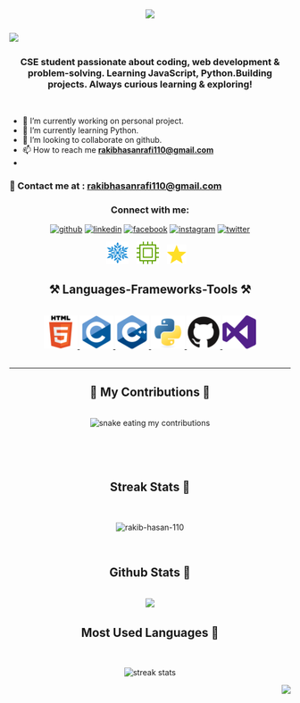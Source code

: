 <h1 align="center">
    <img src="https://readme-typing-svg.herokuapp.com/?font=Righteous&size=35&center=true&vCenter=true&width=500&height=70&duration=4000&lines=Hi+There!+👋;+I'm+Rakib+Hasan!;" />
</h1>

![](https://media.licdn.com/dms/image/v2/D5616AQHngVBiOtsCcg/profile-displaybackgroundimage-shrink_350_1400/profile-displaybackgroundimage-shrink_350_1400/0/1726059825028?e=1731542400&v=beta&t=3mEYoUoOm9rLbuI89KFPgs-_VJTXfODrfLGsa3Jo0F4)

<h3 align="center">CSE student passionate about coding, web development & problem-solving. Learning JavaScript, Python.Building projects. Always curious learning & exploring!</h3>

<br/>

- 🔭 I’m currently working on personal project. 
- 🌱 I’m currently learning Python. 
- 👯 I’m looking to collaborate on github. 
- 📫 How to reach me **rakibhasanrafi110@gmail.com**
- 
<h3>📧 Contact me at : <strong><a href="mailto:rakibhasanrafi110@gmail.com">rakibhasanrafi110@gmail.com</a></strong></h3>
</div>

<h3 align="center">Connect with me:</h3>
<div align="center">
  
[<img src='https://cdn.jsdelivr.net/npm/simple-icons@3.0.1/icons/github.svg' alt='github' height='60'>](https://github.com/https://github.com/Rakib-Hasan-110)  [<img src='https://cdn.jsdelivr.net/npm/simple-icons@3.0.1/icons/linkedin.svg' alt='linkedin' height='60'>](https://www.linkedin.com/in/https://www.linkedin.com/in/rakib-hasan110//)  [<img src='https://cdn.jsdelivr.net/npm/simple-icons@3.0.1/icons/facebook.svg' alt='facebook' height='60'>](https://www.facebook.com/https://www.facebook.com/profile.php?id=100084696995566)  [<img src='https://cdn.jsdelivr.net/npm/simple-icons@3.0.1/icons/instagram.svg' alt='instagram' height='60'>](https://www.instagram.com/https://www.instagram.com/rakib_110_hasan_official//)  [<img src='https://cdn.jsdelivr.net/npm/simple-icons@3.0.1/icons/twitter.svg' alt='twitter' height='60'>](https://twitter.com/https://x.com/110Rakib_Hasan)  

</div>

<div align="center">
    
<a href='https://archiveprogram.github.com/'><img src='https://raw.githubusercontent.com/acervenky/animated-github-badges/master/assets/acbadge.gif' width='40' height='40'></a> <a href='https://docs.github.com/en/developers'><img src='https://raw.githubusercontent.com/acervenky/animated-github-badges/master/assets/devbadge.gif' width='40' height='40'></a> <a href='https://stars.github.com/'><img src='https://raw.githubusercontent.com/acervenky/animated-github-badges/master/assets/starbadge.gif' width='35' height='35'></a>  
</div>
<h2 align="center">⚒️ Languages-Frameworks-Tools ⚒️</h2>
<br/>
<div align="center">
   <a href="https://www.w3.org/html/" target="_blank" rel="noreferrer">
  <img src="https://raw.githubusercontent.com/devicons/devicon/master/icons/html5/html5-original-wordmark.svg" alt="html5" width="60" height="60"/>
</a>

<a href="https://www.cprogramming.com/" target="_blank" rel="noreferrer">
  <img src="https://raw.githubusercontent.com/devicons/devicon/master/icons/c/c-original.svg" alt="c" width="60" height="60"/>
</a>
<a href="https://www.w3schools.com/cpp/" target="_blank" rel="noreferrer">
  <img src="https://raw.githubusercontent.com/devicons/devicon/master/icons/cplusplus/cplusplus-original.svg" alt="cplusplus" width="60" height="60"/>
</a>
<a href="https://www.python.org" target="_blank" rel="noreferrer">
  <img src="https://raw.githubusercontent.com/devicons/devicon/master/icons/python/python-original.svg" alt="python" width="60" height="60"/>
</a>
<a href="https://github.com" target="_blank" rel="noreferrer">
  <img src="https://raw.githubusercontent.com/devicons/devicon/master/icons/github/github-original.svg" alt="github" width="60" height="60"/>
</a>
<a href="https://code.visualstudio.com/" target="_blank" rel="noreferrer">
  <img src="https://raw.githubusercontent.com/devicons/devicon/master/icons/visualstudio/visualstudio-plain.svg" alt="vs-code" width="60" height="60"/>
</a>
</div>

<br/>
<hr/>
<div align="center">
  <h2>🐍 My Contributions 🐍</h2>
  <br>
  <img alt="snake eating my contributions" " src="https://raw.githubusercontent.com/Rakib-Hasan-110/Rakib-Hasan-110/output/github-contribution-grid-snake.svg" />

  <br/><br/><br/>
</div>
<div align="center">

  ##  Streak Stats 	💪
  <br>

 <p><img align="center" src="https://github-readme-streak-stats.herokuapp.com/?user=rakib-hasan-110&" alt="rakib-hasan-110" /></p>
 
  <br>

  <div align="center">

  ##  Github Stats 	👾
  <br>
  <img src="https://github-readme-stats.vercel.app/api?username=rakib-hasan-110&show_icons=true&theme=react&border_color=61dafb&hide_border=true" />
</div>

  <div align="center">

 ## Most Used Languages 🌟
  <br>
   <p><img align="center" src="https://github-readme-stats.vercel.app/api/top-langs?username=rakib-hasan-110&show_icons=true&locale=en&layout=compact" alt="streak stats" /></p>
</div>

<img align="right" src="https://visitor-badge.laobi.icu/badge?page_id=rakib-hasan-110.rakib-hasan-110" />
